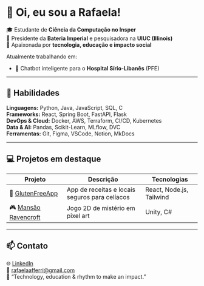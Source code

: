 # 👋 Oi, eu sou a Rafaela!

🎓 Estudante de **Ciência da Computação no Insper**  
💼 Presidente da **Bateria Imperial** e pesquisadora na **UIUC (Illinois)**  
🚀 Apaixonada por **tecnologia, educação e impacto social**  

Atualmente trabalhando em:
- 🤖 Chatbot inteligente para o **Hospital Sírio-Libanês** (PFE)

---

## 🧠 Habilidades

**Linguagens:** Python, Java, JavaScript, SQL, C  
**Frameworks:** React, Spring Boot, FastAPI, Flask  
**DevOps & Cloud:** Docker, AWS, Terraform, CI/CD, Kubernetes  
**Data & AI:** Pandas, Scikit-Learn, MLflow, DVC  
**Ferramentas:** Git, Figma, VSCode, Notion, MkDocs  

---

## 💻 Projetos em destaque

| Projeto | Descrição | Tecnologias |
|----------|------------|--------------|
| 🍞 [GlutenFreeApp](https://github.com/seuusuario/glutenfree-app) | App de receitas e locais seguros para celíacos | React, Node.js, Tailwind |
| 🎮 [Mansão Ravencroft](https://github.com/seuusuario/mansao-ravencroft) | Jogo 2D de mistério em pixel art | Unity, C# |

---

## 📫 Contato

🌐 [LinkedIn](https://www.linkedin.com/in/rafaela-afférri-oliveira/)  
📧 rafaelaafferri@gmail.com  
💬 “Technology, education & rhythm to make an impact.”

